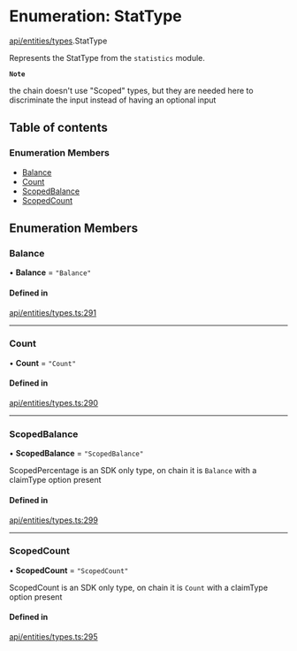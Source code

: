 # Enumeration: StatType

[api/entities/types](../wiki/api.entities.types).StatType

Represents the StatType from the `statistics` module.

**`Note`**

the chain doesn't use "Scoped" types, but they are needed here to discriminate the input instead of having an optional input

## Table of contents

### Enumeration Members

- [Balance](../wiki/api.entities.types.StatType#balance)
- [Count](../wiki/api.entities.types.StatType#count)
- [ScopedBalance](../wiki/api.entities.types.StatType#scopedbalance)
- [ScopedCount](../wiki/api.entities.types.StatType#scopedcount)

## Enumeration Members

### Balance

• **Balance** = ``"Balance"``

#### Defined in

[api/entities/types.ts:291](https://github.com/PolymeshAssociation/polymesh-sdk/blob/8a9e72221/src/api/entities/types.ts#L291)

___

### Count

• **Count** = ``"Count"``

#### Defined in

[api/entities/types.ts:290](https://github.com/PolymeshAssociation/polymesh-sdk/blob/8a9e72221/src/api/entities/types.ts#L290)

___

### ScopedBalance

• **ScopedBalance** = ``"ScopedBalance"``

ScopedPercentage is an SDK only type, on chain it is `Balance` with a claimType option present

#### Defined in

[api/entities/types.ts:299](https://github.com/PolymeshAssociation/polymesh-sdk/blob/8a9e72221/src/api/entities/types.ts#L299)

___

### ScopedCount

• **ScopedCount** = ``"ScopedCount"``

ScopedCount is an SDK only type, on chain it is `Count` with a claimType option present

#### Defined in

[api/entities/types.ts:295](https://github.com/PolymeshAssociation/polymesh-sdk/blob/8a9e72221/src/api/entities/types.ts#L295)
